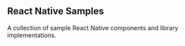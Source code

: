 ## React Native Samples

A collection of sample React Native components and library implementations.
